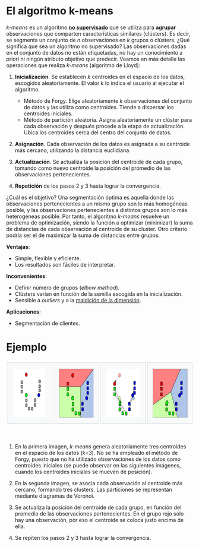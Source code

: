 # **El algoritmo k-means**

_k-means_ es un algoritmo [**no supervisado**](https://en.wikipedia.org/wiki/Unsupervised_learning) que se utiliza para **agrupar** observaciones que comparten características similares (clústers). Es decir, se segmenta un conjunto de _n_ observaciones en _k_ grupos o clústers. ¿Qué significa que sea un algoritmo no supervisado? Las observaciones dadas en el conjunto de datos no están etiquetadas, no hay un conocimiento a priori ni ningún atributo objetivo que predecir. Veamos en más detalle las operaciones que realiza _k-means_ (algoritmo de Lloyd):

1. **Inicialización**. Se establecen _k_ centroides en el espacio de los datos, escogidos aleatoriamente. El valor _k_ lo indica el usuario al ejecutar el algoritmo. 

    - Método de Forgy. Elige aleatoriamente _k_ observaciones del conjunto de datos y las utiliza como centroides. Tiende a dispersar los centroides iniciales.
    - Método de partición aleatoria. Asigna aleatoriamente un clúster para cada observación y después procede a la etapa de actualización. Ubica los centroides cerca del               centro del conjunto de datos.

2. **Asignación**. Cada observación de los datos es asignada a su centroide más cercano, utilizando la distancia euclidiana.

3. **Actualización**. Se actualiza la posición del centroide de cada grupo, tomando como nuevo centroide la posición del promedio de las observaciones pertenecientes.

4. **Repetición** de los pasos 2 y 3 hasta lograr la convergencia.

¿Cuál es el objetivo? Una segmentación óptima es aquella donde las observaciones pertenecientes a un mismo grupo son lo más homogéneas posible, y las observaciones pertenecientes a distintos grupos son lo más heterogéneas posible. Por tanto, el algoritmo _k-means_ resuelve un problema de optimización, siendo la función a optimizar (minimizar) la suma de distancias de cada observación al centroide de su cluster. Otro criterio podría ser el de maximizar la suma de distancias entre grupos.

**Ventajas**: 
- Simple, flexible y eficiente. 
- Los resultados son fáciles de interpretar.

**Inconvenientes**: 
- Definir número de grupos (_elbow method_). 
- Clústers varían en función de la semilla escogida en la inicialización. 
- Sensible a _outliers_ y a la [maldición de la dimensión](https://en.wikipedia.org/wiki/Curse_of_dimensionality).

**Aplicaciones**:
- Segmentación de clientes.

# **Ejemplo**

<p align="center">
<img src='kmeans_ejemplo.PNG' height="175" /></a>
</p>

<br />

1. En la primera imagen, _k-means_ genera aleatoriamente tres centroides en el espacio de los datos (_k=3_). No se ha empleado el método de Forgy, puesto que no ha utilizado observaciones de los datos como centroides iniciales (se puede observar en las siguientes imágenes, cuando los centroides iniciales se mueven de posición).

2. En la segunda imagen, se asocia cada observación al centroide más cercano, formando tres clusters. Las particiones se representan mediante diagramas de Voronoi.

3. Se actualiza la posición del centroide de cada grupo, en función del promedio de las observaciones pertenecientes. En el grupo rojo sólo hay una observación, por eso el centroide se coloca justo encima de ella.

4. Se repiten los pasos 2 y 3 hasta lograr la convergencia.
